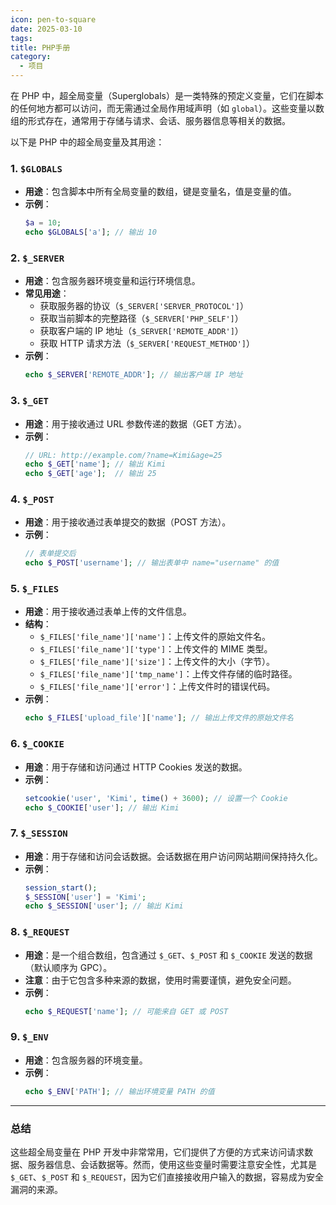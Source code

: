 ```yaml
---
icon: pen-to-square
date: 2025-03-10
tags: 
title: PHP手册
category:
  - 项目
---
```

在 PHP 中，超全局变量（Superglobals）是一类特殊的预定义变量，它们在脚本的任何地方都可以访问，而无需通过全局作用域声明（如 `global`）。这些变量以数组的形式存在，通常用于存储与请求、会话、服务器信息等相关的数据。

以下是 PHP 中的超全局变量及其用途：

### 1. **`$GLOBALS`**
- **用途**：包含脚本中所有全局变量的数组，键是变量名，值是变量的值。
- **示例**：
  ```php
  $a = 10;
  echo $GLOBALS['a']; // 输出 10
  ```

### 2. **`$_SERVER`**
- **用途**：包含服务器环境变量和运行环境信息。
- **常见用途**：
  - 获取服务器的协议（`$_SERVER['SERVER_PROTOCOL']`）
  - 获取当前脚本的完整路径（`$_SERVER['PHP_SELF']`）
  - 获取客户端的 IP 地址（`$_SERVER['REMOTE_ADDR']`）
  - 获取 HTTP 请求方法（`$_SERVER['REQUEST_METHOD']`）
- **示例**：
  ```php
  echo $_SERVER['REMOTE_ADDR']; // 输出客户端 IP 地址
  ```

### 3. **`$_GET`**
- **用途**：用于接收通过 URL 参数传递的数据（GET 方法）。
- **示例**：
  ```php
  // URL: http://example.com/?name=Kimi&age=25
  echo $_GET['name']; // 输出 Kimi
  echo $_GET['age'];  // 输出 25
  ```

### 4. **`$_POST`**
- **用途**：用于接收通过表单提交的数据（POST 方法）。
- **示例**：
  ```php
  // 表单提交后
  echo $_POST['username']; // 输出表单中 name="username" 的值
  ```

### 5. **`$_FILES`**
- **用途**：用于接收通过表单上传的文件信息。
- **结构**：
  - `$_FILES['file_name']['name']`：上传文件的原始文件名。
  - `$_FILES['file_name']['type']`：上传文件的 MIME 类型。
  - `$_FILES['file_name']['size']`：上传文件的大小（字节）。
  - `$_FILES['file_name']['tmp_name']`：上传文件存储的临时路径。
  - `$_FILES['file_name']['error']`：上传文件时的错误代码。
- **示例**：
  ```php
  echo $_FILES['upload_file']['name']; // 输出上传文件的原始文件名
  ```

### 6. **`$_COOKIE`**
- **用途**：用于存储和访问通过 HTTP Cookies 发送的数据。
- **示例**：
  ```php
  setcookie('user', 'Kimi', time() + 3600); // 设置一个 Cookie
  echo $_COOKIE['user']; // 输出 Kimi
  ```

### 7. **`$_SESSION`**
- **用途**：用于存储和访问会话数据。会话数据在用户访问网站期间保持持久化。
- **示例**：
  ```php
  session_start();
  $_SESSION['user'] = 'Kimi';
  echo $_SESSION['user']; // 输出 Kimi
  ```

### 8. **`$_REQUEST`**
- **用途**：是一个组合数组，包含通过 `$_GET`、`$_POST` 和 `$_COOKIE` 发送的数据（默认顺序为 GPC）。  
- **注意**：由于它包含多种来源的数据，使用时需要谨慎，避免安全问题。
- **示例**：
  ```php
  echo $_REQUEST['name']; // 可能来自 GET 或 POST
  ```

### 9. **`$_ENV`**
- **用途**：包含服务器的环境变量。
- **示例**：
  ```php
  echo $_ENV['PATH']; // 输出环境变量 PATH 的值
  ```

---

### 总结
这些超全局变量在 PHP 开发中非常常用，它们提供了方便的方式来访问请求数据、服务器信息、会话数据等。然而，使用这些变量时需要注意安全性，尤其是 `$_GET`、`$_POST` 和 `$_REQUEST`，因为它们直接接收用户输入的数据，容易成为安全漏洞的来源。